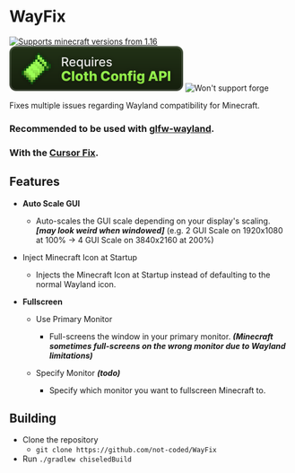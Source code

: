 # WayFix

[![Supports minecraft versions from 1.16](https://notcoded.needs.rest/r/badge_minecraft_1.16plus.svg)](https://minecraft.net) [![Cloth Config API](https://raw.githubusercontent.com/intergrav/devins-badges/v3/assets/cozy/requires/cloth-config-api_vector.svg)](https://www.modrinth.com/mod/cloth-config)  ![Won't support forge](https://raw.githubusercontent.com/intergrav/devins-badges/v3/assets/cozy/unsupported/forge_vector.svg)

Fixes multiple issues regarding Wayland compatibility for Minecraft.

### Recommended to be used with [glfw-wayland](https://github.com/BoyOrigin/glfw-wayland).
### With the [Cursor Fix](https://www.reddit.com/r/kde/comments/13ddktm/mouse_cursor_changing_when_over_some_apps_when/).

## Features
- **Auto Scale GUI**
  - Auto-scales the GUI scale depending on your display's scaling. ***[may look weird when windowed]*** (e.g. 2 GUI Scale on 1920x1080 at 100% -> 4 GUI Scale on 3840x2160 at 200%)

- Inject Minecraft Icon at Startup
  - Injects the Minecraft Icon at Startup instead of defaulting to the normal Wayland icon. 

- **Fullscreen**
  - Use Primary Monitor
    - Full-screens the window in your primary monitor. ***(Minecraft sometimes full-screens on the wrong monitor due to Wayland limitations)***

  - Specify Monitor ***(todo)***
    - Specify which monitor you want to fullscreen Minecraft to.



## Building
- Clone the repository
    - `git clone https://github.com/not-coded/WayFix`
- Run `./gradlew chiseledBuild`
